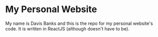 # My Personal Website

My name is Davis Banks and this is the repo for my personal website's code. It is written in ReactJS (although doesn't have to be).